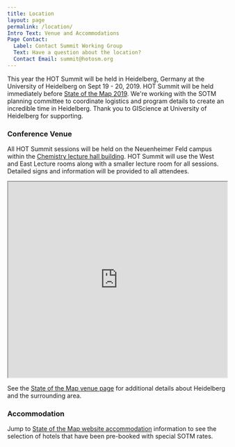 ```yaml
---
title: Location
layout: page
permalink: /location/
Intro Text: Venue and Accommodations
Page Contact:
  Label: Contact Summit Working Group
  Text: Have a question about the location?
  Contact Email: summit@hotosm.org
---
```


This year the HOT Summit will be held in Heidelberg, Germany at the University of Heidelberg on Sept 19 - 20, 2019. HOT Summit will be held immediately before [State of the Map 2019](https://2019.stateofthemap.org/). We're working with the SOTM planning committee to coordinate logistics and program details to create an incredible time in Heidelberg. Thank you to GIScience at University of Heidelberg for supporting. 

### Conference Venue 

All HOT Summit sessions will be held on the Neuenheimer Feld campus within the [Chemistry lecture hall building](http://www.openstreetmap.org/way/25298676). HOT Summit will use the West and East Lecture rooms along with a smaller lecture room for all sessions. Detailed signs and information will be provided to all attendees.  

<iframe width="100%" height="450" scrolling="no" marginheight="0" marginwidth="0" src="https://www.openstreetmap.org/export/embed.html?bbox=8.670278170611711%2C49.41747279134659%2C8.676661828067154%2C49.419953964106625&amp;layer=mapnik&amp;marker=49.41871339340693%2C8.673469999339432"></iframe>
<br>

See the [State of the Map venue page](https://2019.stateofthemap.org/venue/) for additional details about Heidelberg and the surrounding area.

### Accommodation

Jump to [State of the Map website accommodation](https://2019.stateofthemap.org/accommodation/) information to see the selection of hotels that have been pre-booked with special SOTM rates. 
